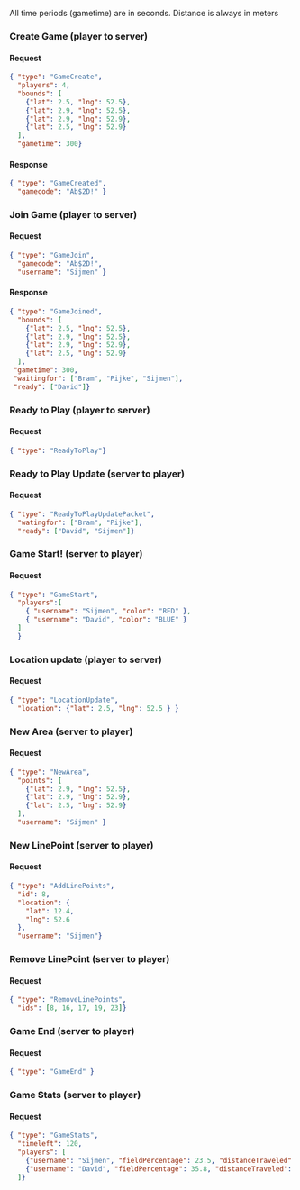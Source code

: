 All time periods (gametime) are in seconds.
Distance is always in meters

### Create Game (player to server)
#### Request
```json
{ "type": "GameCreate",
  "players": 4,
  "bounds": [
    {"lat": 2.5, "lng": 52.5},
    {"lat": 2.9, "lng": 52.5},
    {"lat": 2.9, "lng": 52.9},
    {"lat": 2.5, "lng": 52.9}
  ],
  "gametime": 300}
```
#### Response
```json
{ "type": "GameCreated",
  "gamecode": "Ab$2D!" }
```


### Join Game (player to server)
#### Request
```json
{ "type": "GameJoin",
  "gamecode": "Ab$2D!",
  "username": "Sijmen" }
```
#### Response
```json
{ "type": "GameJoined",
  "bounds": [
    {"lat": 2.5, "lng": 52.5},
    {"lat": 2.9, "lng": 52.5},
    {"lat": 2.9, "lng": 52.9},
    {"lat": 2.5, "lng": 52.9}
  ],
 "gametime": 300,
 "waitingfor": ["Bram", "Pijke", "Sijmen"],
 "ready": ["David"]}
```


### Ready to Play  (player to server)
#### Request
```json
{ "type": "ReadyToPlay"}
```

### Ready to Play Update  (server to player)
#### Request
```json
{ "type": "ReadyToPlayUpdatePacket",
  "watingfor": ["Bram", "Pijke"],
  "ready": ["David", "Sijmen"]}
```


### Game Start!  (server to player)
#### Request
```json
{ "type": "GameStart", 
  "players":[
    { "username": "Sijmen", "color": "RED" },
    { "username": "David", "color": "BLUE" }
  ]
  }
```


### Location update  (player to server)
#### Request
```json
{ "type": "LocationUpdate", 
  "location": {"lat": 2.5, "lng": 52.5 } }
```


### New Area  (server to player)
#### Request
```json
{ "type": "NewArea",
  "points": [
    {"lat": 2.9, "lng": 52.5},
    {"lat": 2.9, "lng": 52.9},
    {"lat": 2.5, "lng": 52.9}
  ],
  "username": "Sijmen" }
```


### New LinePoint  (server to player)
#### Request
```json
{ "type": "AddLinePoints",
  "id": 8,
  "location": {
    "lat": 12.4,
    "lng": 52.6
  },
  "username": "Sijmen"} 
```

### Remove LinePoint  (server to player)
#### Request
```json
{ "type": "RemoveLinePoints",
  "ids": [8, 16, 17, 19, 23]} 
```


### Game End  (server to player)
#### Request
```json
{ "type": "GameEnd" }
```


### Game Stats  (server to player)
#### Request
```json
{ "type": "GameStats", 
  "timeleft": 120,
  "players": [
    {"username": "Sijmen", "fieldPercentage": 23.5, "distanceTraveled": 1200},
    {"username": "David", "fieldPercentage": 35.8, "distanceTraveled": 3800}
  ]}
```
